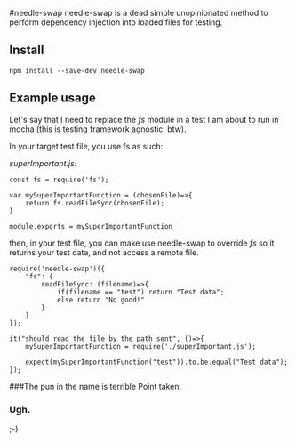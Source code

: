 #needle-swap
needle-swap is a dead simple unopinionated method to perform dependency injection into loaded files for testing.

## Install
```
npm install --save-dev needle-swap
```

## Example usage
Let's say that I need to replace the *fs* module in a test I am about to run in mocha (this is testing framework agnostic, btw).

In your target test file, you use fs as such:

*superImportant.js:*
```
const fs = require('fs');

var mySuperImportantFunction = (chosenFile)=>{
	return fs.readFileSync(chosenFile);
} 

module.exports = mySuperImportantFunction
```

then, in your test file, you can make use needle-swap to override *fs* so it returns your test data, and not access a remote file.

```
require('needle-swap')({
	"fs": {
		readFileSync: (filename)=>{
			if(filename == "test") return "Test data";
			else return "No good!"
		}
	}
});

it("should read the file by the path sent", ()=>{
	mySuperImportantFunction = require('./superImportant.js');

	expect(mySuperImportantFunction("test")).to.be.equal("Test data");
});
```



###The pun in the name is terrible
Point taken.


### Ugh.
;-)